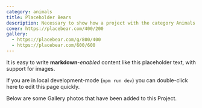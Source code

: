 ```yaml
---
category: animals
title: Placeholder Bears
description: Necessary to show how a project with the category Animals is used
cover: https://placebear.com/400/200
gallery:
  - https://placebear.com/g/800/400
  - https://placebear.com/600/600
---
```


It is easy to write **markdown**-*enabled* content like this placeholder text, with support for images.

If you are in local development-mode (`npm run dev`) you can double-click here to edit this page quickly.

Below are some Gallery photos that have been added to this Project.
